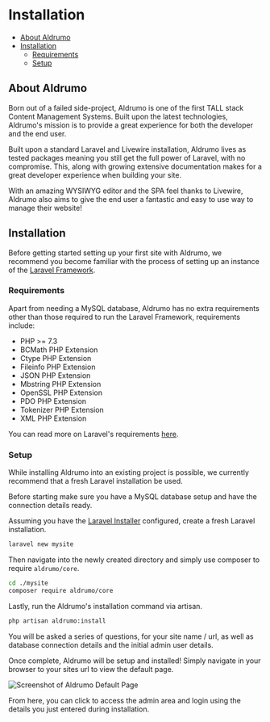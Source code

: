 # Installation

- [About Aldrumo](#about-aldrumo)
- [Installation](#installation)
    - [Requirements](#requirements)
    - [Setup](#setup)
    
<a name="about-aldrumo"></a>
## About Aldrumo

Born out of a failed side-project, Aldrumo is one of the first TALL stack Content Management Systems. Built upon the latest technologies, Aldrumo's mission is to provide a great experience for both the developer and the end user.

Built upon a standard Laravel and Livewire installation, Aldrumo lives as tested packages meaning you still get the full power of Laravel, with no compromise. This, along with growing extensive documentation makes for a great developer experience when building your site.

With an amazing WYSIWYG editor and the SPA feel thanks to Livewire, Aldrumo also aims to give the end user a fantastic and easy to use way to manage their website!

<a name="installation"></a>
## Installation

Before getting started setting up your first site with Aldrumo, we recommend you become familiar with the process of setting up an instance of the [Laravel Framework](https://laravel.com/docs/8.x/installation#your-first-laravel-project).

<a name="requirements"></a>
### Requirements

Apart from needing a MySQL database, Aldrumo has no extra requirements other than those required to run the Laravel Framework, requirements include:

- PHP >= 7.3
- BCMath PHP Extension
- Ctype PHP Extension
- Fileinfo PHP Extension
- JSON PHP Extension
- Mbstring PHP Extension
- OpenSSL PHP Extension
- PDO PHP Extension
- Tokenizer PHP Extension
- XML PHP Extension

You can read more on Laravel's requirements [here](https://laravel.com/docs/8.x/deployment#server-requirements).

<a name="setup"></a>
### Setup

While installing Aldrumo into an existing project is possible, we currently recommend that a fresh Laravel installation be used.

Before starting make sure you have a MySQL database setup and have the connection details ready.

Assuming you have the [Laravel Installer](https://laravel.com/docs/8.x/installation#the-laravel-installer) configured, create a fresh Laravel installation.

```bash
laravel new mysite
```

Then navigate into the newly created directory and simply use composer to require `aldrumo/core`.

```bash
cd ./mysite
composer require aldrumo/core
```

Lastly, run the Aldrumo's installation command via artisan.

```bash
php artisan aldrumo:install
```

You will be asked a series of questions, for your site name / url, as well as database connection details and the initial admin user details.

Once complete, Aldrumo will be setup and installed! Simply navigate in your browser to your sites url to view the default page. 

![Screenshot of Aldrumo Default Page](/screenshots/docs/default-page.png "Screenshot of Aldrumo Default Page")

From here, you can click to access the admin area and login using the details you just entered during installation.
